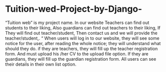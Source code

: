 # Tuition-wed-Project-by-Django-
“Tuition web” is my project name. In our website Teachers can find out students to their liking, 
Also guardians can find out teachers to their liking, If They will find out teacher/student, Then 
contact us and we will provide the teacher/student,. “
When users will log in to our website, they will see some notice for the user, after reading the 
whole notice; they will understand what should they do. if they are teachers, they will fill up the 
teacher registration form. And must upload his /her CV to the upload file option. If they are 
guardians, they will fill up the guardian registration form. All users can see their details in their 
own list option.
